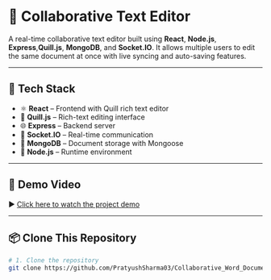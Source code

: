 # 📝 Collaborative Text Editor

A real-time collaborative text editor built using **React**, **Node.js**, **Express**,**Quill.js**, **MongoDB**, and **Socket.IO**. It allows multiple users to edit the same document at once with live syncing and auto-saving features.

---

## 🚀 Tech Stack

- ⚛️ **React** – Frontend with Quill rich text editor  
- 🧠 **Quill.js** – Rich-text editing interface  
- 🌐 **Express** – Backend server  
- 🧩 **Socket.IO** – Real-time communication  
- 🍃 **MongoDB** – Document storage with Mongoose  
- 🔧 **Node.js** – Runtime environment  

---

## 🎥 Demo Video

▶️ [Click here to watch the project demo](https://drive.google.com/file/d/10CloV3ZV5v178ceif4s1BCYP_eBBASQa/view?usp=sharing)

---

## 📦 Clone This Repository

```bash
# 1. Clone the repository
git clone https://github.com/PratyushSharma03/Collaborative_Word_Document.git
